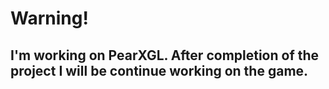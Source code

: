 # Warning!
## I'm working on PearXGL. After completion of the project I will be continue working on the game.